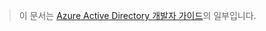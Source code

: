 > 이 문서는 [Azure Active Directory 개발자 가이드](../articles/active-directory/active-directory-developers-guide.md)의 일부입니다.
> 
> 

<!---HONumber=Oct15_HO3-->